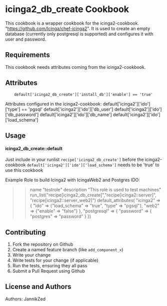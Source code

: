 icinga2_db_create Cookbook
==========================
This cookbook is a wrapper cookbook for the icinga2-cookbook. "https://github.com/Icinga/chef-icinga2".
It is used to create an empty database (currently only postgresql is supported) and configures it with user and password.

Requirements
------------
This cookbook needs attributes coming from the icinga2-cookbook.


Attributes
----------
        default['icinga2_db_create']['install_db']['enable'] == 'true'

Attributes configured in the icinga2-cookbook:
        default['icinga2']['ido']['type'] == 'pgsql' 
        default['icinga2']['ido']['db_user']
        default['icinga2']['ido']['db_password']
        default['icinga2']['ido']['db_name']
        default['icinga2']['ido']['load_schema']

Usage
-----
#### icinga2_db_create::default
Just include in your runlist `recipe['icinga2_db_create']` before the icinga2-cookbook
`default['icinga2']['ido']['load_schema']` needs to be 'true' to use this cookbook

Example Role to build Icinga2 with IcingaWeb2 and Postgres IDO:
>>name "testrole"
description "This role is used to test machines"
run_list("recipe[icinga2_db_create]","recipe[icinga2::server]", 
"recipe[icinga2::server_web2]")
default_attributes(
        "icinga2" => {
                "ido" => {"load_schema" => "true", "type" => "pgsql"},
                "web2" => {"enable" => "false"}
        },
        "postgresql" => {
                "password" => {
                        "postgres" => "password"
                }
                })


Contributing
------------

1. Fork the repository on Github
2. Create a named feature branch (like `add_component_x`)
3. Write your change
4. Write tests for your change (if applicable)
5. Run the tests, ensuring they all pass
6. Submit a Pull Request using Github

License and Authors
-------------------
Authors: JannikZed
